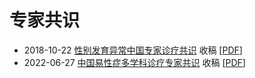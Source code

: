 # 专家共识

- 2018-10-22 [性别发育异常中国专家诊疗共识](https://rs.yiigle.com/CN421158201904/1131087.htm) 收稿 \[[PDF](https://web.archive.org/web/20230221075558/http://f1.aigaogao.cn/cspem/zn/20_zhinan.pdf)]
- 2022-06-27 [中国易性症多学科诊疗专家共识](https://github.com/mtf-wiki/chinese-expert-consensus-2022) 收稿 \[[PDF](https://github.com/mtf-wiki/chinese-expert-consensus-2022/blob/main/LCJS2022S1001.pdf)]
